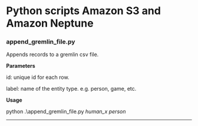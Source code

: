 # Python scripts Amazon S3 and Amazon Neptune

### append_gremlin_file.py
Appends records to a gremlin csv file.

**Parameters**

id: unique id for each row.

label: name of the entity type. e.g. person, game, etc.

**Usage**

python .\append_gremlin_file.py *human_x* *person*

---
